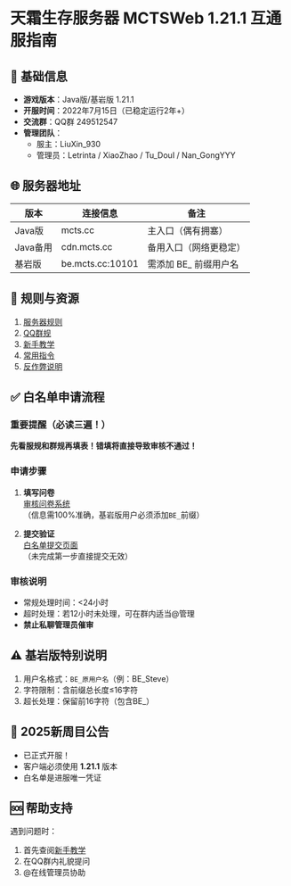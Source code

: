 # 天霜生存服务器 MCTSWeb 1.21.1 互通服指南

## 📌 基础信息
- **游戏版本**：Java版/基岩版 1.21.1  
- **开服时间**：2022年7月15日（已稳定运行2年+）  
- **交流群**：QQ群 249512547  
- **管理团队**：
  - 服主：LiuXin_930
  - 管理员：Letrinta / XiaoZhao / Tu_DouI / Nan_GongYYY

## 🌐 服务器地址
| 版本        | 连接信息                   | 备注                          |
|-------------|---------------------------|-------------------------------|
| Java版      | mcts.cc                   | 主入口（偶有拥塞）            |
| Java备用    | cdn.mcts.cc               | 备用入口（网络更稳定）        |
| 基岩版      | be.mcts.cc:10101          | 需添加 BE_ 前缀用户名         |

## 📜 规则与资源
1. [服务器规则](https://nbxin.com/archives/11.html)
2. [QQ群规](https://nbxin.com/archives/8.html)
3. [新手教学](https://nbxin.com/archives/23.html)
4. [常用指令](https://nbxin.com/archives/28.html)
5. [反作弊说明](https://mcts.cc/)

## ✅ 白名单申请流程
### 重要提醒（必读三遍！）
**先看服规和群规再填表！错填将直接导致审核不通过！**

### 申请步骤
1. **填写问卷**  
   [审核问卷系统](https://apply.nbxin.com)  
   （信息需100%准确，基岩版用户必须添加`BE_`前缀）

2. **提交验证**  
   [白名单提交页面](https://web.nbxin.com)  
   （未完成第一步直接提交无效）

### 审核说明
- 常规处理时间：<24小时
- 超时处理：若12小时未处理，可在群内适当@管理
- **禁止私聊管理员催审**

## ⚠️ 基岩版特别说明
1. 用户名格式：`BE_原用户名`（例：BE_Steve）
2. 字符限制：含前缀总长度≤16字符
3. 超长处理：保留前16字符（包含BE_）

## 🎉 2025新周目公告
- 已正式开服！
- 客户端必须使用 **1.21.1** 版本
- 白名单是进服唯一凭证

## 🆘 帮助支持
遇到问题时：
1. 首先查阅[新手教学](https://nbxin.com/archives/23.html)
2. 在QQ群内礼貌提问
3. @在线管理员协助